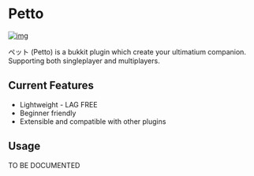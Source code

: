 # Petto

[![img](https://travis-ci.org/ThePooE/petto.svg?branch=master)](https://travis-ci.org/ThePooE/petto.svg?branch=master)

ペット (Petto) is a bukkit plugin which create your ultimatium companion. Supporting both singleplayer and multiplayers.

## Current Features

- Lightweight - LAG FREE
- Beginner friendly
- Extensible and compatible with other plugins

## Usage

TO BE DOCUMENTED